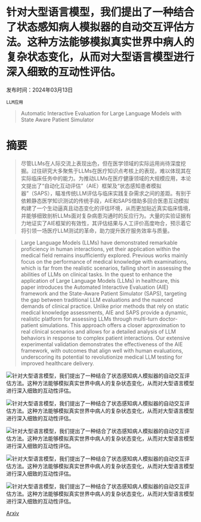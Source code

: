 # 针对大型语言模型，我们提出了一种结合了状态感知病人模拟器的自动交互评估方法。这种方法能够模拟真实世界中病人的复杂状态变化，从而对大型语言模型进行深入细致的互动性评估。

发布时间：2024年03月13日

`LLM应用`

> Automatic Interactive Evaluation for Large Language Models with State Aware Patient Simulator

# 摘要

> 尽管LLMs在人际交流上表现出色，但在医学领域的实际运用尚待深度挖掘。过往研究大多聚焦于LLMs在医疗知识点考核上的表现，难以体现其在实际临床任务中的能力。为推动LLMs在医疗健康领域的大规模应用，本论文提出了“自动化互动评估”（AIE）框架及“状态感知患者模拟器”（SAPS），瞄准传统LLM评估与临床实践复杂需求之间的差距。有别于依赖静态医学知识测试的传统手段，AIE和SAPS借助多回合医患互动模拟构建了一个生动逼真且动态变化的评估环境，从而更加贴近真实临床情境，并能够细致剖析LLMs面对复杂病患沟通时的反应行为。大量的实验证据有力地证实了AIE框架的有效性，其评估结果与人工评价高度吻合，预示着它将引领一场医疗LLM测试的革命，助力提升医疗服务效率与质量。

> Large Language Models (LLMs) have demonstrated remarkable proficiency in human interactions, yet their application within the medical field remains insufficiently explored. Previous works mainly focus on the performance of medical knowledge with examinations, which is far from the realistic scenarios, falling short in assessing the abilities of LLMs on clinical tasks. In the quest to enhance the application of Large Language Models (LLMs) in healthcare, this paper introduces the Automated Interactive Evaluation (AIE) framework and the State-Aware Patient Simulator (SAPS), targeting the gap between traditional LLM evaluations and the nuanced demands of clinical practice. Unlike prior methods that rely on static medical knowledge assessments, AIE and SAPS provide a dynamic, realistic platform for assessing LLMs through multi-turn doctor-patient simulations. This approach offers a closer approximation to real clinical scenarios and allows for a detailed analysis of LLM behaviors in response to complex patient interactions. Our extensive experimental validation demonstrates the effectiveness of the AIE framework, with outcomes that align well with human evaluations, underscoring its potential to revolutionize medical LLM testing for improved healthcare delivery.

![针对大型语言模型，我们提出了一种结合了状态感知病人模拟器的自动交互评估方法。这种方法能够模拟真实世界中病人的复杂状态变化，从而对大型语言模型进行深入细致的互动性评估。](../../../paper_images/2403.08495/x1.png)

![针对大型语言模型，我们提出了一种结合了状态感知病人模拟器的自动交互评估方法。这种方法能够模拟真实世界中病人的复杂状态变化，从而对大型语言模型进行深入细致的互动性评估。](../../../paper_images/2403.08495/x2.png)

![针对大型语言模型，我们提出了一种结合了状态感知病人模拟器的自动交互评估方法。这种方法能够模拟真实世界中病人的复杂状态变化，从而对大型语言模型进行深入细致的互动性评估。](../../../paper_images/2403.08495/x3.png)

![针对大型语言模型，我们提出了一种结合了状态感知病人模拟器的自动交互评估方法。这种方法能够模拟真实世界中病人的复杂状态变化，从而对大型语言模型进行深入细致的互动性评估。](../../../paper_images/2403.08495/x4.png)

![针对大型语言模型，我们提出了一种结合了状态感知病人模拟器的自动交互评估方法。这种方法能够模拟真实世界中病人的复杂状态变化，从而对大型语言模型进行深入细致的互动性评估。](../../../paper_images/2403.08495/x5.png)

[Arxiv](https://arxiv.org/abs/2403.08495)